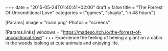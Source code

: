 +++
date = "2015-05-24T01:40:41+02:00"
draft = false
title = "The Forrest Of Unconditional Love"
categories = ["games", "shayla", "in 48 hours"]

[Params]
image = "main.png"
Photos = "screens"

[Params.links]
windows = "https://madeso.itch.io/the-forrest-of-uncoditional-love"
+++
Experience the feeling of beeing a giant on a cabin in the woods looking at cute animals and enjoying life.

